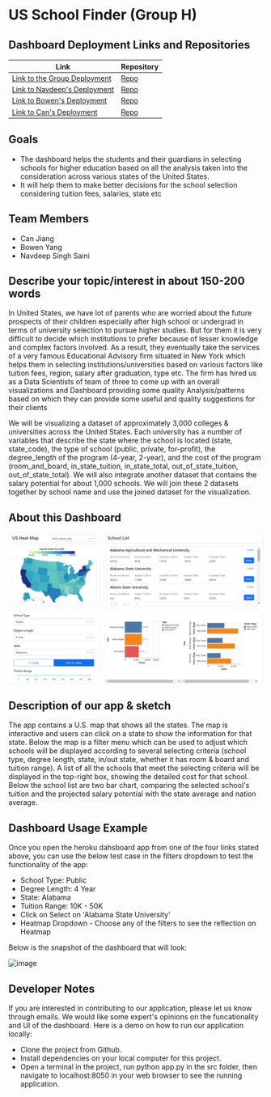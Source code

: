 # US School Finder (Group H)

## Dashboard Deployment Links and Repositories

| Link      | Repository |
| ----------- | ----------- |
| [Link to the Group Deployment](https://us-school-finder.herokuapp.com/)     | [Repo](https://github.com/ubco-mds-2021-labs/dashboard1-data551_group-h)       |
| [Link to Navdeep's Deployment](https://us-school-finder-navdeep.herokuapp.com/)   | [Repo](https://github.com/navdeep94/dashboard1-data551_group-h/tree/main)        |
| [Link to Bowen's Deployment](https://us-school-finder-bowen.herokuapp.com/)   | [Repo](https://github.com/boweny0319/dashboard1-data551_group-h/tree/main)        |
| [Link to Can's Deployment](https://us-school-finder-can.herokuapp.com/)   | [Repo](https://github.com/CenatexCJ/dashboard1-data551_group-h/tree/main)       |

## Goals

- The dashboard helps the students and their guardians in selecting schools for higher education based on all the analysis taken into the consideration across various states of the United States.
- It will help them to make better decisions for the school selection considering tuition fees, salaries, state etc

## Team Members

- Can Jiang
- Bowen Yang
- Navdeep Singh Saini

## Describe your topic/interest in about 150-200 words

In United States, we have lot of parents who are worried about the future prospects of their children especially after high school or undergrad in terms of university selection to pursue higher studies. But for them it is very difficult to decide which institutions to prefer because of lesser knowledge and complex factors involved. As a result, they eventually take the services of a very famous Educational Advisory firm situated in New York which helps them in selecting institutions/universities based on various factors like tuition fees, region, salary after graduation, type etc. The firm has hired us as a Data Scientists of team of three to come up with an overall visualizations and Dashboard providing some quality Analysis/patterns based on which they can provide some useful and quality suggestions for their clients

We will be visualizing a dataset of approximately 3,000 colleges & universities across the United States. Each university has a number of variables that describe the state where the school is located (state, state_code), the type of school (public, private, for-profit), the degree_length of the program (4-year, 2-year), and the cost of the program (room_and_board, in_state_tuition, in_state_total, out_of_state_tuition, out_of_state_total). We will also integrate another dataset that contains the salary potential for about 1,000 schools. We will join these 2 datasets together by school name and use the joined dataset for the visualization.

## About this Dashboard

<img src ="FinalDashboard.PNG" width="1000px">

## Description of our app & sketch

The app contains a U.S. map that shows all the states. The map is interactive and users can click on a state to show the information for that state. Below the map is a filter menu which can be used to adjust which schools will be displayed according to several selecting criteria (school type, degree length, state, in/out state, whether it has room & board and tuition range). A list of all the schools that meet the selecting criteria will be displayed in the top-right box, showing the detailed cost for that school. Below the school list are two bar chart, comparing the selected school's tuition and the projected salary potential with the state average and nation average.

## Dashboard Usage Example

Once you open the heroku dahsboard app from one of the four links stated above, you can use the below test case in the filters dropdown to test the functionality of the app:

- School Type: Public
- Degree Length: 4 Year
- State: Alabama
- Tuition Range: 10K - 50K
- Click on Select on 'Alabama State University'
- Heatmap Dropdown - Choose any of the filters to see the reflection on Heatmap

Below is the snapshot of the dashboard that will look:

![image](https://user-images.githubusercontent.com/87165579/157771851-d13c820f-7d25-4593-9fd0-ffa4be8ea2f2.png)

## Developer Notes

If you are interested in contributing to our application, please let us know through emails. We would like some expert's opinions on the funcationality and UI of the dashboard. Here is a demo on how to run our application locally:

- Clone the project from Github.
- Install dependencies on your local computer for this project.
- Open a terminal in the project, run python app.py in the src folder, then navigate to localhost:8050 in your web browser to see the running application.


